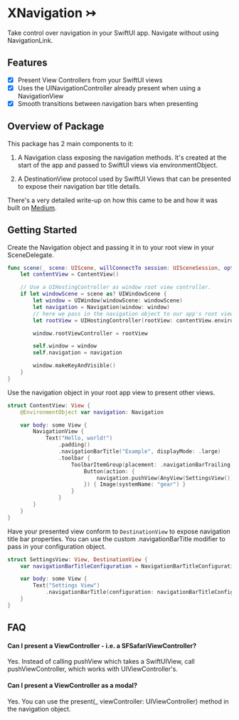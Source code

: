 # XNavigation ↣

Take control over navigation in your SwiftUI app. Navigate without using NavigationLink.

## Features
- [x] Present View Controllers from your SwiftUI views
- [x] Uses the UINavigationController already present when using a NavigationView
- [x] Smooth transitions between navigation bars when presenting

## Overview of Package
This package has 2 main components to it:
1. A Navigation class exposing the navigation methods.
It's created at the start of the app and passed to SwiftUI views via environmentObject.

2. A DestinationView protocol used by SwiftUI Views that can be presented to expose their navigation bar title details.

There's a very detailed write-up on how this came to be and how it was built on [Medium](https://medium.com/double-symmetry/navigating-without-navigationlink-in-swiftui-afd8109f0602).

## Getting Started

Create the Navigation object and passing it in to your root view in your SceneDelegate.

```swift
func scene(_ scene: UIScene, willConnectTo session: UISceneSession, options connectionOptions: UIScene.ConnectionOptions) {
    let contentView = ContentView()

    // Use a UIHostingController as window root view controller.
    if let windowScene = scene as? UIWindowScene {
        let window = UIWindow(windowScene: windowScene)
        let navigation = Navigation(window: window)
        // here we pass in the navigation object to our app's root view.
        let rootView = UIHostingController(rootView: contentView.environmentObject(navigation))

        window.rootViewController = rootView

        self.window = window
        self.navigation = navigation

        window.makeKeyAndVisible()
    }
}
```

Use the navigation object in your root app view to present other views.

```swift
struct ContentView: View {
    @EnvironmentObject var navigation: Navigation

    var body: some View {
        NavigationView {
            Text("Hello, world!")
                .padding()
                .navigationBarTitle("Example", displayMode: .large)
                .toolbar {
                    ToolbarItemGroup(placement: .navigationBarTrailing) {
                        Button(action: {
                            navigation.pushView(AnyView(SettingsView()), animated: true)
                        }) { Image(systemName: "gear") }
                    }
                }
        }
    }
}
```

Have your presented view conform to `DestinationView` to expose navigation title bar properties.
You can use the custom .navigationBarTitle modifier to pass in your configuration object.

```swift
struct SettingsView: View, DestinationView {
    var navigationBarTitleConfiguration = NavigationBarTitleConfiguration(title: "Settings", displayMode: .inline)

    var body: some View {
        Text("Settings View")
            .navigationBarTitle(configuration: navigationBarTitleConfiguration)
    }
}
```

## FAQ

#### Can I present a ViewController - i.e. a SFSafariViewController?
Yes. Instead of calling pushView which takes a SwiftUIView, call pushViewController, which works with UIViewController's.

#### Can I present a ViewController as a modal?
Yes. You can use the present(_ viewController: UIViewController) method in the navigation object.

